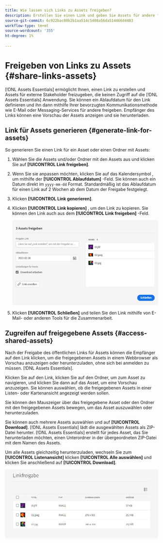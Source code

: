 ```yaml
---
title: Wie lassen sich Links zu Assets freigeben?
description: Erstellen Sie einen Link und geben Sie Assets für andere frei, die keinen Zugriff auf die [!DNL Assets Essentials] Anwendung.
source-git-commit: 6c922bac00b2b1aa514c5408a56da514466d4483
workflow-type: tm+mt
source-wordcount: '355'
ht-degree: 1%

---
```



# Freigeben von Links zu Assets {#share-links-assets}

[!DNL Assets Essentials] ermöglicht Ihnen, einen Link zu erstellen und Assets für externe Stakeholder freizugeben, die keinen Zugriff auf die [!DNL Assets Essentials] Anwendung. Sie können ein Ablaufdatum für den Link definieren und ihn dann mithilfe Ihrer bevorzugten Kommunikationsmethode wie E-Mail oder Messaging-Services für andere freigeben. Empfänger des Links können eine Vorschau der Assets anzeigen und sie herunterladen.

## Link für Assets generieren {#generate-link-for-assets}

So generieren Sie einen Link für ein Asset oder einen Ordner mit Assets:

1. Wählen Sie die Assets und/oder Ordner mit den Assets aus und klicken Sie auf **[!UICONTROL Link freigeben]**.

1. Wenn Sie sie anpassen möchten, klicken Sie auf das Kalendersymbol , um mithilfe der **[!UICONTROL Ablaufdatum]** -Feld. Sie können auch ein Datum direkt im `yyyy-mm-dd` Format. Standardmäßig ist das Ablaufdatum für einen Link auf 2 Wochen ab dem Datum der Freigabe festgelegt.

1. Klicken **[!UICONTROL Link generieren]**.

1. Klicken **[!UICONTROL Link kopieren]** , um den Link zu kopieren. Sie können den Link auch aus dem **[!UICONTROL Link freigeben]** -Feld.

   ![Option für das Zuschneiden und Ausrichten](assets/share-asset-link.png)

1. Klicken **[!UICONTROL Schließen]** und teilen Sie den Link mithilfe von E-Mail- oder anderen Tools für die Zusammenarbeit.

## Zugreifen auf freigegebene Assets {#access-shared-assets}

Nach der Freigabe des öffentlichen Links für Assets können die Empfänger auf den Link klicken, um die freigegebenen Assets in einem Webbrowser als Vorschau anzuzeigen oder herunterzuladen, ohne sich bei anmelden zu müssen. [!DNL Assets Essentials].

Klicken Sie auf den Link, klicken Sie auf den Ordner, um zum Asset zu navigieren, und klicken Sie dann auf das Asset, um eine Vorschau anzuzeigen. Sie können auswählen, ob die freigegebenen Assets in einer Listen- oder Kartenansicht angezeigt werden sollen.

Sie können den Mauszeiger über das freigegebene Asset oder den Ordner mit den freigegebenen Assets bewegen, um das Asset auszuwählen oder herunterzuladen.

Sie können auch mehrere Assets auswählen und auf **[!UICONTROL Download]**. [!DNL Assets Essentials] lädt die ausgewählten Assets als ZIP-Datei herunter. [!DNL Assets Essentials] erstellt für jedes Asset, das Sie herunterladen möchten, einen Unterordner in der übergeordneten ZIP-Datei mit dem Namen des Assets.

Um alle Assets gleichzeitig herunterzuladen, wechseln Sie zum **[!UICONTROL Listenansicht]** klicken **[!UICONTROL Alle auswählen]** und klicken Sie anschließend auf **[!UICONTROL Download]**.

![Vorschau freigegebener Assets](assets/preview-shared-assets.png)

